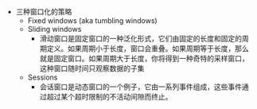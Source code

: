 - 三种窗口化的策略
	- Fixed windows (aka tumbling windows)
	- Sliding windows
		- 滑动窗口是固定窗口的一种泛化形式，它们由固定的长度和固定的周期定义。如果周期小于长度，窗口会重叠。如果周期等于长度，那么就是固定窗口。如果周期大于长度，你将得到一种奇特的采样窗口，这种窗口随时间只观察数据的子集
	- Sessions
		- 会话窗口是动态窗口的一个例子，它由一系列事件组成，这些事件通过超过某个超时限制的不活动间隙而终止。